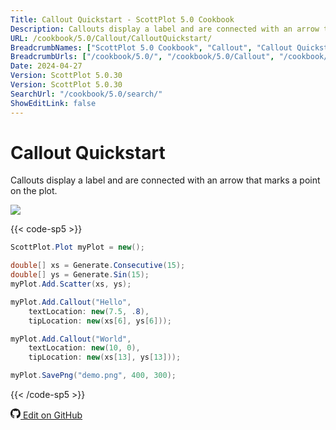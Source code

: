 ```yaml
---
Title: Callout Quickstart - ScottPlot 5.0 Cookbook
Description: Callouts display a label and are connected with an arrow that marks a point on the plot.
URL: /cookbook/5.0/Callout/CalloutQuickstart/
BreadcrumbNames: ["ScottPlot 5.0 Cookbook", "Callout", "Callout Quickstart"]
BreadcrumbUrls: ["/cookbook/5.0/", "/cookbook/5.0/Callout", "/cookbook/5.0/Callout/CalloutQuickstart"]
Date: 2024-04-27
Version: ScottPlot 5.0.30
Version: ScottPlot 5.0.30
SearchUrl: "/cookbook/5.0/search/"
ShowEditLink: false
---
```


# Callout Quickstart


Callouts display a label and are connected with an arrow that marks a point on the plot.

[![](/cookbook/5.0/images/CalloutQuickstart.png?240426212031)](/cookbook/5.0/images/CalloutQuickstart.png?240426212031)

{{< code-sp5 >}}

```cs
ScottPlot.Plot myPlot = new();

double[] xs = Generate.Consecutive(15);
double[] ys = Generate.Sin(15);
myPlot.Add.Scatter(xs, ys);

myPlot.Add.Callout("Hello",
    textLocation: new(7.5, .8),
    tipLocation: new(xs[6], ys[6]));

myPlot.Add.Callout("World",
    textLocation: new(10, 0),
    tipLocation: new(xs[13], ys[13]));

myPlot.SavePng("demo.png", 400, 300);

```

{{< /code-sp5 >}}

<a href='https://github.com/ScottPlot/ScottPlot/blob/main/src/ScottPlot5/ScottPlot5%20Cookbook/Recipes/PlotTypes/Callout.cs'><svg xmlns="http://www.w3.org/2000/svg" width="16" height="16" fill="currentColor" class="mb-1 bi bi-github" viewBox="0 0 16 16">
  <path d="M8 0C3.58 0 0 3.58 0 8c0 3.54 2.29 6.53 5.47 7.59.4.07.55-.17.55-.38 0-.19-.01-.82-.01-1.49-2.01.37-2.53-.49-2.69-.94-.09-.23-.48-.94-.82-1.13-.28-.15-.68-.52-.01-.53.63-.01 1.08.58 1.23.82.72 1.21 1.87.87 2.33.66.07-.52.28-.87.51-1.07-1.78-.2-3.64-.89-3.64-3.95 0-.87.31-1.59.82-2.15-.08-.2-.36-1.02.08-2.12 0 0 .67-.21 2.2.82.64-.18 1.32-.27 2-.27s1.36.09 2 .27c1.53-1.04 2.2-.82 2.2-.82.44 1.1.16 1.92.08 2.12.51.56.82 1.27.82 2.15 0 3.07-1.87 3.75-3.65 3.95.29.25.54.73.54 1.48 0 1.07-.01 1.93-.01 2.2 0 .21.15.46.55.38A8.01 8.01 0 0 0 16 8c0-4.42-3.58-8-8-8"/>
</svg> Edit on GitHub</a>


